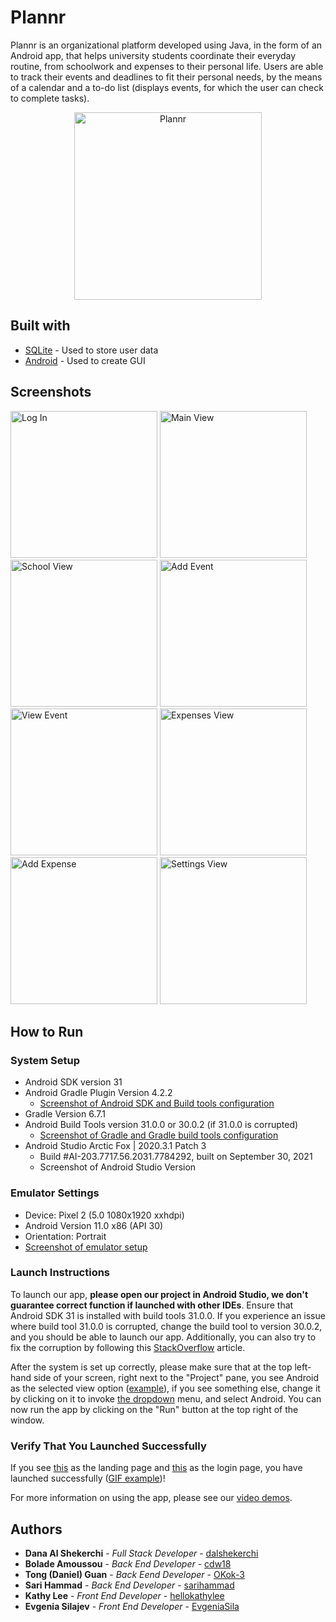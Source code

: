 # Plannr
Plannr is an organizational platform developed using Java, in the form of an Android app, that helps university students coordinate their everyday routine, from schoolwork and expenses to their personal life. Users are able to track their events and deadlines to fit their personal needs, by the means of a calendar and a to-do list (displays events, for which the user can check to complete tasks).

<p align="center">
  <img src="https://github.com/hellokathylee/plannr/blob/main/screenshots/plannr_blob_lavender.png" alt="Plannr" width="300">
</p>

## Built with
* [SQLite](https://www.sqlite.org/index.html) - Used to store user data
* [Android](https://developer.android.com/studio) - Used to create GUI

## Screenshots
<p float="left">
  <img src="https://github.com/hellokathylee/plannr/blob/main/screenshots/plannr_screenshot_login.png" alt="Log In" width="235">
  <img src="https://github.com/hellokathylee/plannr/blob/main/screenshots/plannr_screenshot_main.png" alt="Main View" width="235">
  <img src="https://github.com/hellokathylee/plannr/blob/main/screenshots/plannr_screenshot_school.png" alt="School View" width="235">
  <img src="https://github.com/hellokathylee/plannr/blob/main/screenshots/plannr_screenshot_add_event.png" alt="Add Event" width="235">
  <img src="https://github.com/hellokathylee/plannr/blob/main/screenshots/plannr_screenshot_view_event.png" alt="View Event" width="235">
  <img src="https://github.com/hellokathylee/plannr/blob/main/screenshots/plannr_screenshot_expenses.png" alt="Expenses View" width="235">
  <img src="https://github.com/hellokathylee/plannr/blob/main/screenshots/plannr_screenshot_add_expenses.png" alt="Add Expense" width="235">
  <img src="https://github.com/hellokathylee/plannr/blob/main/screenshots/plannr_screenshot_settings.png" alt="Settings View" width="235">
</p>

## How to Run
### System Setup
* Android SDK version 31
* Android Gradle Plugin Version 4.2.2
    * [Screenshot of Android SDK and Build tools configuration](https://imgur.com/a/4nw7WpB)
* Gradle Version 6.7.1
* Android Build Tools version 31.0.0 or 30.0.2 (if 31.0.0 is corrupted)
    * [Screenshot of Gradle and Gradle build tools configuration](https://imgur.com/a/4nw7WpB)
* Android Studio Arctic Fox | 2020.3.1 Patch 3
    * Build #AI-203.7717.56.2031.7784292, built on September 30, 2021
    * Screenshot of Android Studio Version

### Emulator Settings
* Device: Pixel 2 (5.0 1080x1920 xxhdpi)
* Android Version 11.0 x86 (API 30)
* Orientation: Portrait
* [Screenshot of emulator setup](https://imgur.com/a/quhXdCV)

### Launch Instructions
To launch our app, **please open our project in Android Studio, we don't guarantee correct function if launched with
other IDEs**. Ensure that Android SDK 31 is installed with build tools
31.0.0. If you experience an issue where build tool 31.0.0 is corrupted, change the build tool to version 30.0.2, and you
should be able to launch our app. Additionally, you can also try to fix the corruption by following
this [StackOverflow](https://stackoverflow.com/questions/68387270/android-studio-error-installed-build-tools-revision-31-0-0-is-corrupted)
article.

After the system is set up correctly, please make sure that at the top left-hand side of your screen, right next to
the "Project" pane, you see Android as the selected view option ([example](https://imgur.com/PsrbryV)), if you see something
else, change it by clicking on it to invoke [the dropdown](https://imgur.com/a/WAPXVC8) menu, and select Android. You
can now run the app by clicking on the "Run" button at the top right of the window.

### Verify That You Launched Successfully
If you see [this](https://imgur.com/a/uoIiAwn) as the landing page and [this](https://imgur.com/a/pJIsR33) as the login
page, you have launched successfully ([GIF example](https://imgur.com/a/XUPTtWK))!

For more information on using the app, please see our [video demos](https://youtube.com/playlist?list=PLfS4ogr7ngHF258E0vH4_FQs3qThq5MNt).

## Authors
* **Dana Al Shekerchi** - *Full Stack Developer* - [dalshekerchi](https://github.com/dalshekerchi)
* **Bolade Amoussou** - *Back End Developer* - [cdw18](https://github.com/cdw18)
* **Tong (Daniel) Guan** - *Back Eend Developer* - [OKok-3](https://github.com/OKok-3)
* **Sari Hammad** - *Back End Developer* - [sarihammad](https://github.com/sarihammad)
* **Kathy Lee** - *Front End Developer* - [hellokathylee](https://github.com/hellokathylee)
* **Evgenia Silajev** - *Front End Developer* - [EvgeniaSila](https://github.com/EvgeniaSila)
